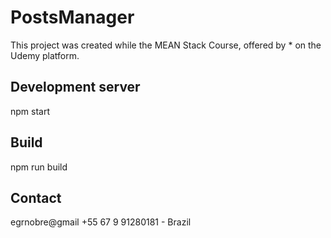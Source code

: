 # PostsManager

This project was created while the MEAN Stack Course, offered by * on the Udemy platform.

## Development server

npm start

## Build

npm run build

## Contact

egrnobre@gmail
+55 67 9 91280181 - Brazil
